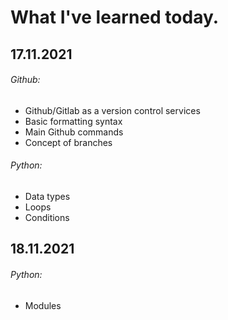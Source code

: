 # What I've learned today.

## 17.11.2021
###### Github:
- Github/Gitlab as a version control services
- Basic formatting syntax
- Main Github commands
- Concept of branches 
###### Python:
- Data types
- Loops
- Conditions
## 18.11.2021
###### Python:
- Modules
